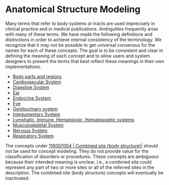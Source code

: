 # Anatomical Structure Modeling

Many terms that refer to body systems or tracts are used imprecisely in clinical practice and in medical publications. Ambiguities frequently arise with many of these terms. We have made the following definitions and distinctions in order to achieve internal consistency of the terminology. We recognize that it may not be possible to get universal consensus for the names for each of these concepts. The goal is to be consistent and clear in defining the meaning of each concept and to allow users and system designers to present the terms that best reflect these meanings in their own implementations.

  * [Body parts and regions](Body-parts-and-regions_179930677.html)
  * [Cardiovascular System](Cardiovascular-System_179930678.html)
  * [Digestive System](Digestive-System_179930679.html)
  * [Ear](Ear_179930690.html)
  * [Endocrine System](Endocrine-System_179930680.html)
  * [Eye](Eye_179930691.html)
  * [Genitourinary system](Genitourinary-system_179930681.html)
  * [Integumentary System](Integumentary-System_179930682.html)
  * [Lymphatic, Immune, Hematologic, Hematopoietic systems](179930683.html)
  * [Musculoskeletal System](Musculoskeletal-System_179930684.html)
  * [Nervous System](Nervous-System_179930688.html)
  * [Respiratory System](Respiratory-System_179930689.html)

The concepts under [ 116007004 | Combined site (body structure)|](http://snomed.info/id/116007004 "116007004 | Combined site \(body structure\) |") should not be used for concept modeling. They do not provide value for the classification of disorders or procedures. These concepts are ambiguous because their intended meaning is unclear, i.e., a combined site could represent any part of two or more sites or all of the referred sites in the description. The combined site (body structure) concepts will eventually be inactivated.

  

